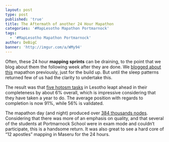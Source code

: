 ```yaml
---
layout: post
type: post
published: 'true'
title: The Aftermath of another 24 Hour Mapathon
categories: '#MapLesotho Mapathon Portmarnock'
tags:
  - '#MapLesotho Mapathon Portmarnock'
author: DeBigC
banner: 'http://imgur.com/a/WMy94'
---
```

Often,  these 24 hour **mapping sprints** can be draining, to the point that we blog about them the following week after they are done. We [blogged about this](http://www.maplesotho.com/blog/2017/05/04/24-hour-mapathon/) mapathon previously, just for the build up. But until the sleep patterns returned few of us had the clarity to undertake this.

The result was that [five hotosm tasks](http://tasks.hotosm.org/?sort_by=priority&direction=asc&search=Lesotho) in Lesotho leapt ahead in their completeness by about 6% overall, which is impressive considering that they have taken a year to do. The average position with regards to completion is now 91%, while 56% is validated. 

The mapathon day (and night) produced over [384 thousands nodes](https://docs.google.com/spreadsheets/d/1kRW1XTcPUoBFwWLzss6ge5YKSZG8KdwkkdG-LKPxh-0/edit?usp=sharing). Considering that there was more of an emphasis on quality, and that several of the students at Portmarnock School were in exam mode and couldn’t participate, this is a handsome return. It was also great to see a hard core of “12 apostles” mapping in Maseru for the 24 hours.  

 

